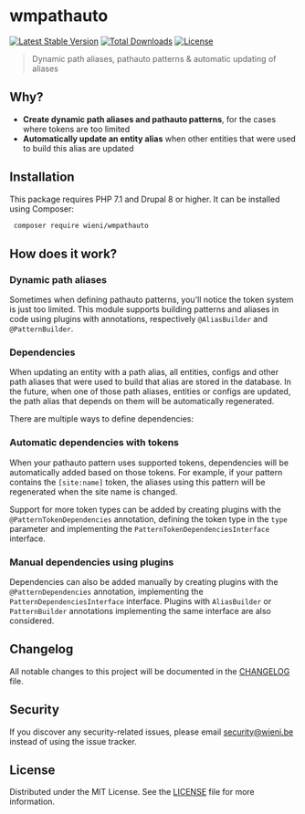 wmpathauto
======================

[![Latest Stable Version](https://poser.pugx.org/wieni/wmpathauto/v/stable)](https://packagist.org/packages/wieni/wmpathauto)
[![Total Downloads](https://poser.pugx.org/wieni/wmpathauto/downloads)](https://packagist.org/packages/wieni/wmpathauto)
[![License](https://poser.pugx.org/wieni/wmpathauto/license)](https://packagist.org/packages/wieni/wmpathauto)

> Dynamic path aliases, pathauto patterns & automatic updating of
> aliases

## Why?
- **Create dynamic path aliases and pathauto patterns**, for the cases
  where tokens are too limited
- **Automatically update an entity alias** when other entities that were
  used to build this alias are updated

## Installation

This package requires PHP 7.1 and Drupal 8 or higher. It can be
installed using Composer:

```bash
 composer require wieni/wmpathauto
```

## How does it work?
### Dynamic path aliases
Sometimes when defining pathauto patterns, you'll notice the token
system is just too limited. This module supports building patterns and
aliases in code using plugins with annotations, respectively
`@AliasBuilder` and `@PatternBuilder`.

### Dependencies
When updating an entity with a path alias, all entities, configs and
other path aliases that were used to build that alias are stored in the
database. In the future, when one of those path aliases, entities or
configs are updated, the path alias that depends on them will be
automatically regenerated.

There are multiple ways to define dependencies:

### Automatic dependencies with tokens
When your pathauto pattern uses supported tokens, dependencies will be
automatically added based on those tokens. For example, if your pattern
contains the `[site:name]` token, the aliases using this pattern will be
regenerated when the site name is changed.

Support for more token types can be added by creating plugins with the
`@PatternTokenDependencies` annotation, defining the token type in the
`type` parameter and implementing the
`PatternTokenDependenciesInterface` interface.

### Manual dependencies using plugins
Dependencies can also be added manually by creating plugins with the
`@PatternDependencies` annotation, implementing the
`PatternDependenciesInterface` interface. Plugins with `AliasBuilder` or
`PatternBuilder` annotations implementing the same interface are also
considered.

## Changelog
All notable changes to this project will be documented in the
[CHANGELOG](CHANGELOG.md) file.

## Security
If you discover any security-related issues, please email
[security@wieni.be](mailto:security@wieni.be) instead of using the issue
tracker.

## License
Distributed under the MIT License. See the [LICENSE](LICENSE) file
for more information.
